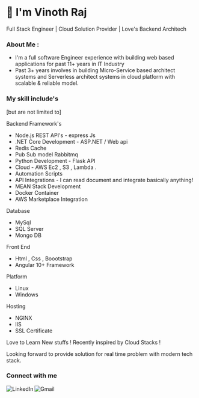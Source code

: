 
<h1 align="left">👋 I'm Vinoth Raj </h1>
<p> Full Stack Engineer | Cloud Solution Provider | Love's Backend Architech </p>

### About Me :

- I'm a full software Engineer experience with building web based applications for past 11+ years in IT Industry 
- Past 3+ years involves in building Micro-Service based architect systems and Serverless architect systems in cloud platform with scalable & reliable model.

### My skill include's
[but are not limited to]

Backend Framework's

* Node.js REST API's - express Js  
* .NET Core Development - ASP.NET / Web api 
* Redis Cache 
* Pub Sub model Rabbitmq
* Python Development - Flask API
* Cloud - AWS Ec2 , S3 , Lambda .
* Automation Scripts
* API Integrations - I can read document and integrate basically anything!
* MEAN Stack Development
* Docker Container
* AWS Marketplace Integration

Database

* MySql
* SQL Server
* Mongo DB

Front End

* Html , Css , Boootstrap
* Angular 10+ Framework

Platform

- Linux
- Windows

Hosting 

- NGINX
- IIS
- SSL Certificate

Love to Learn New stuffs ! Recently inspired by Cloud Stacks !

Looking forward to provide solution for real time problem with modern tech stack.

### Connect with me 
[<img align="left" alt="LinkedIn" src="https://img.shields.io/badge/LinkedIn-0077B5?style=for-the-badge&logo=linkedin&logoColor=white" />]( https://www.linkedin.com/in/vinothrajs)

[<img align="left" alt="Gmail" src="https://img.shields.io/badge/Gmail-D14836?style=for-the-badge&logo=gmail&logoColor=white" />]( mailto:vinothrajs88@gmail.com)


